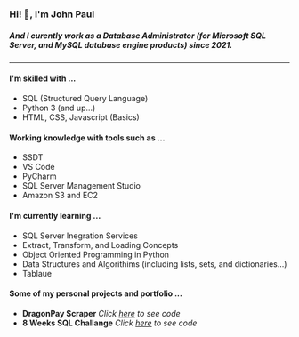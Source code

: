 ### Hi! :wave:, I'm **John Paul** 
##### And I curently work as a Database Administrator (for Microsoft SQL Server, and MySQL database engine products) since 2021.
----

#### I'm skilled with ...
* SQL (Structured Query Language)
* Python 3 (and up...)
* HTML, CSS, Javascript (Basics)

#### Working knowledge with tools such as ...
* SSDT
* VS Code
* PyCharm
* SQL Server Management Studio
* Amazon S3 and EC2

#### I'm currently learning ...
* SQL Server Inegration Services
* Extract, Transform, and Loading Concepts
* Object Oriented Programming in Python
* Data Structures and Algorithims (including lists, sets, and dictionaries...)
* Tablaue

#### Some of my personal projects and portfolio ...
* **DragonPay Scraper** *Click [here](https://github.com/jpdelmundo223/dragonpay-scraper) to see code*
* **8 Weeks SQL Challange** *Click [here](https://github.com/jpdelmundo223/8-weeks-sql-challenge) to see code*

<!---
jpdelmundo223/jpdelmundo223 is a ✨ special ✨ repository because its `README.md` (this file) appears on your GitHub profile.
You can click the Preview link to take a look at your changes.
--->
